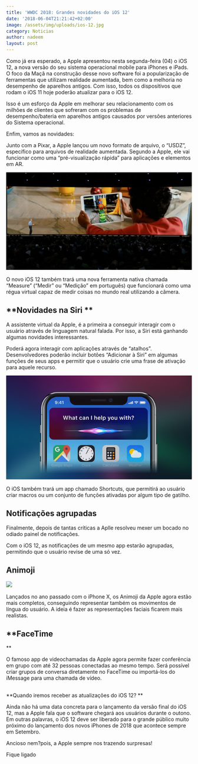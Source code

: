 ```yaml
---
title: 'WWDC 2018: Grandes novidades do iOS 12'
date: '2018-06-04T21:21:42+02:00'
image: /assets/img/uploads/ios-12.jpg
category: Noticias
author: nadeem
layout: post
---
```

Como já era esperado, a Apple apresentou nesta segunda-feira (04) o iOS 12, a nova versão do seu sistema operacional mobile para iPhones e iPads. O foco da Maçã na construção desse novo software foi a popularização de ferramentas que utilizam realidade aumentada, bem como a melhoria no desempenho de aparelhos antigos. Com isso, todos os dispositivos que rodam o iOS 11 hoje poderão atualizar para o iOS 12.

Isso é um esforço da Apple em melhorar seu relacionamento com os milhões de clientes que sofreram com os problemas de desempenho/bateria em aparelhos antigos causados por versões anteriores do Sistema operacional.

Enfim, vamos as novidades:

Junto com a Pixar, a Apple lançou um novo formato de arquivo, o “USDZ”, específico para arquivos de realidade aumentada. Segundo a Apple, ele vai funcionar como uma “pré-visualização rápida” para aplicações e elementos em AR.

![](/assets/img/uploads/pixar.jpg)

O novo iOS 12 também trará uma nova ferramenta nativa chamada “Measure” (“Medir” ou “Medição” em português) que funcionará como uma régua virtual capaz de medir coisas no mundo real utilizando a câmera.

## **Novidades na Siri **

A assistente virtual da Apple, é a primeira a conseguir interagir com o usuário através de linguagem natural falada. Por isso, a Siri está ganhando algumas novidades interessantes.

Poderá agora interagir com aplicações através de “atalhos”. Desenvolvedores poderão incluir botões “Adicionar à Siri” em algumas funções de seus apps e permitir que o usuário crie uma frase de ativação para aquele recurso. 

![](/assets/img/uploads/siri.png)

O iOS também trará um app chamado Shortcuts, que permitirá ao usuário criar macros ou um conjunto de funções ativadas por algum tipo de gatilho.

## **Notificações agrupadas**

Finalmente, depois de tantas críticas a Aplle resolveu mexer um bocado no odiado painel de notificações.

Com o iOS 12, as notificações de um mesmo app estarão agrupadas, permitindo que o usuário revise de uma só vez. 



## **Animoji**

![](/assets/img/uploads/animoji.gif)

Lançados no ano passado com o iPhone X, os Animoji da Apple agora estão mais completos, conseguindo representar também os movimentos de língua do usuário. A ideia é fazer as representações faciais ficarem mais realistas.

## **FaceTime
**

O famoso app de videochamadas da Apple agora permite fazer conferência em grupo com até 32 pessoas conectadas ao mesmo tempo. Será possível criar grupos de conversa diretamente no FaceTime ou importá-los do iMessage para uma chamada de vídeo.

## 
**Quando iremos receber as atualizações do iOS 12?
**

Ainda não há uma data concreta para o lançamento da versão final do iOS 12, mas a Apple fala que o software chegará aos usuários durante o outono. Em outras palavras, o iOS 12 deve ser liberado para o grande público muito próximo do lançamento dos novos iPhones de 2018 que acontece sempre em Setembro.

Ancioso nem?pois, a Apple sempre nos trazendo surpresas!

Fique ligado
